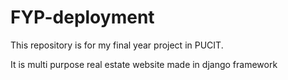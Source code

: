 # FYP-deployment
This repository is for my final year project in PUCIT.

It is multi purpose real estate website made in django framework
